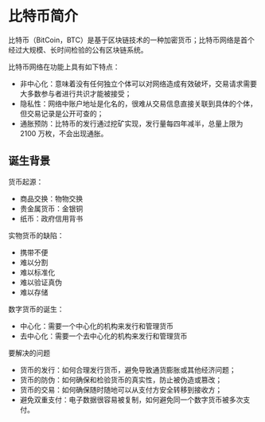 # 比特币简介

比特币（BitCoin，BTC）是基于区块链技术的一种加密货币；比特币网络是首个经过大规模、长时间检验的公有区块链系统。

比特币网络在功能上具有如下特点：

- 非中心化：意味着没有任何独立个体可以对网络造成有效破坏，交易请求需要大多数参与者进行共识才能被接受；
- 隐私性：网络中账户地址是化名的，很难从交易信息直接关联到具体的个体，但交易记录是公开可查的；
- 通胀预防：比特币的发行通过挖矿实现，发行量每四年减半，总量上限为 2100 万枚，不会出现通胀。




## 诞生背景

货币起源：

- 商品交换：物物交换
- 贵金属货币：金银铜
- 纸币：政府信用背书

实物货币的缺陷：

- 携带不便
- 难以分割
- 难以标准化
- 难以验证真伪
- 难以存储


数字货币的诞生：

- 中心化：需要一个中心化的机构来发行和管理货币
- 去中心化：需要一个去中心化的机构来发行和管理货币


要解决的问题

- 货币的发行：如何合理发行货币，避免导致通货膨胀或其他经济问题；
- 货币的防伪：如何确保和检验货币的真实性，防止被伪造或篡改；
- 货币的交易：如何确保随时随地可以从支付方安全转移到接收方；
- 避免双重支付：电子数据很容易被复制，如何避免同一个数字货币被多次支付。




